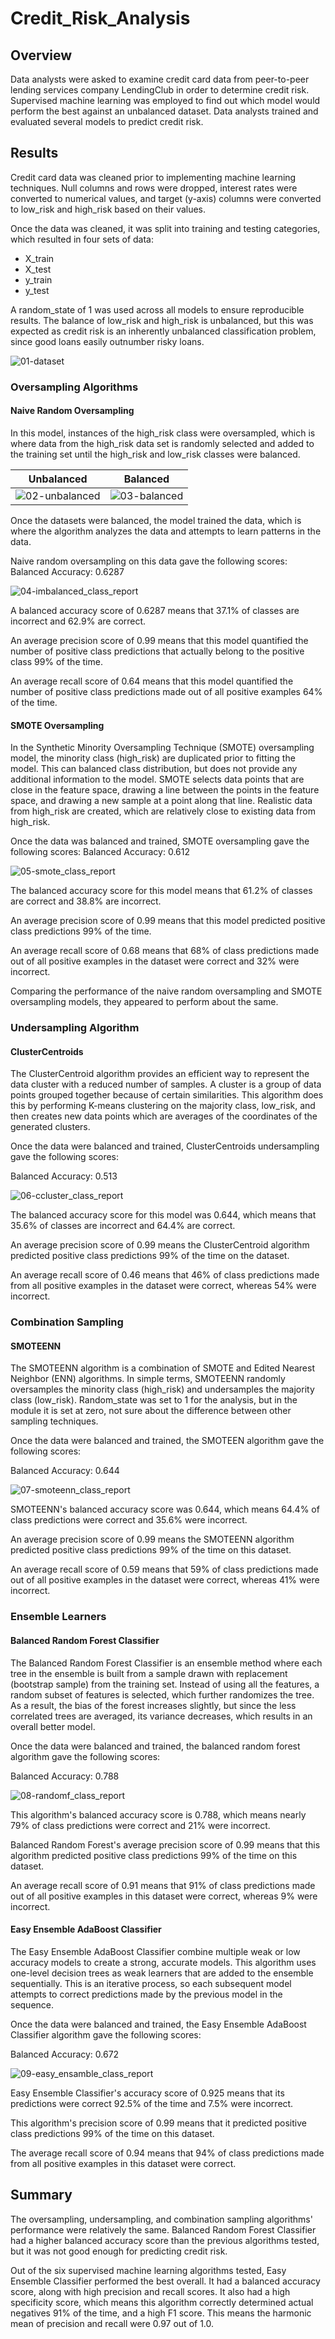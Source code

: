 # Credit_Risk_Analysis

## Overview
Data analysts were asked to examine credit card data from peer-to-peer lending services company LendingClub in order to determine credit risk. Supervised machine learning was employed to find out which model would perform the best against an unbalanced dataset. Data analysts trained and evaluated several models to predict credit risk. 

## Results
Credit card data was cleaned prior to implementing machine learning techniques.  Null columns and rows were dropped, interest rates were converted to numerical values, and target (y-axis) columns were converted to low_risk and high_risk based on their values.

Once the data was cleaned, it was split into training and testing categories, which resulted in four sets of data:
- X_train
- X_test
- y_train
- y_test

A random_state of 1 was used across all models to ensure reproducible results.  The balance of low_risk and high_risk is unbalanced, but this was expected as credit risk is an inherently unbalanced classification problem, since good loans easily outnumber risky loans.

![01-dataset](https://github.com/ASCHEET/Credit_Risk_Analysis/blob/main/Resources/01-Balance%20of%20Dataset.png?raw=true)

### Oversampling Algorithms
#### Naive Random Oversampling
In this model, instances of the high_risk class were oversampled, which is where data from the high_risk data set is randomly selected and added to the training set until the high_risk and low_risk classes were balanced.

Unbalanced                |  Balanced
:------------------------:|:-------------------------:
![02-unbalanced](https://github.com/ASCHEET/Credit_Risk_Analysis/blob/main/Resources/02-Unbalanced.png?raw=true)|![03-balanced](https://github.com/ASCHEET/Credit_Risk_Analysis/blob/main/Resources/03-Balanced.png?raw=true)

Once the datasets were balanced, the model trained the data, which is where the algorithm analyzes the data and attempts to learn patterns in the data.

Naive random oversampling on this data gave the following scores: Balanced Accuracy: 0.6287

![04-imbalanced_class_report](https://github.com/ASCHEET/Credit_Risk_Analysis/blob/main/Resources/04-imbalanced_class_report.png?raw=true)

A balanced accuracy score of 0.6287 means that 37.1% of classes are incorrect and 62.9% are correct.

An average precision score of 0.99 means that this model quantified the number of positive class predictions that actually belong to the positive class 99% of the time.

An average recall score of 0.64 means that this model quantified the number of positive class predictions made out of all positive examples 64% of the time.


#### SMOTE Oversampling
In the Synthetic Minority Oversampling Technique (SMOTE) oversampling model, the minority class (high_risk) are duplicated prior to fitting the model.  This can balanced class distribution, but does not provide any additional information to the model.  SMOTE selects data points that are close in the feature space, drawing a line between the points in the feature space, and drawing a new sample at a point along that line.  Realistic data from high_risk are created, which are relatively close to existing data from high_risk.

Once the data was balanced and trained, SMOTE oversampling gave the following scores:  Balanced Accuracy: 0.612

![05-smote_class_report](https://github.com/ASCHEET/Credit_Risk_Analysis/blob/main/Resources/05-smote_class_report.png?raw=true)

The balanced accuracy score for this model means that 61.2% of classes are correct and 38.8% are incorrect.

An average precision score of 0.99 means that this model predicted positive class predictions 99% of the time.

An average recall score of 0.68 means that 68% of class predictions made out of all positive examples in the dataset were correct and 32% were incorrect.

Comparing the performance of the naive random oversampling and SMOTE oversampling models, they appeared to perform about the same.


### Undersampling Algorithm
#### ClusterCentroids
The ClusterCentroid algorithm provides an efficient way to represent the data cluster with a reduced number of samples.  A cluster is a group of data points grouped together because of certain similarities.  This algorithm does this by performing K-means clustering on the majority class, low_risk, and then creates new data points which are averages of the coordinates of the generated clusters.

Once the data were balanced and trained, ClusterCentroids undersampling gave the following scores:

Balanced Accuracy: 0.513

![06-ccluster_class_report](https://github.com/ASCHEET/Credit_Risk_Analysis/blob/main/Resources/06-ccluster_class_report.png?raw=true)

The balanced accuracy score for this model was 0.644, which means that 35.6% of classes are incorrect and 64.4% are correct.

An average precision score of 0.99 means the ClusterCentroid algorithm predicted positive class predictions 99% of the time on the dataset.

An average recall score of 0.46 means that 46% of class predictions made from all positive examples in the dataset were correct, whereas 54% were incorrect.


### Combination Sampling
#### SMOTEENN
The SMOTEENN algorithm is a combination of SMOTE and Edited Nearest Neighbor (ENN) algorithms.  In simple terms, SMOTEENN randomly oversamples the minority class (high_risk) and undersamples the majority class (low_risk).  Random_state was set to 1 for the analysis, but in the module it is set at zero, not sure about the difference between other sampling techniques.

Once the data were balanced and trained, the SMOTEEN algorithm gave the following scores:

Balanced Accuracy: 0.644

![07-smoteenn_class_report](https://github.com/ASCHEET/Credit_Risk_Analysis/blob/main/Resources/07-smoteenn_class_report.png?raw=true)

SMOTEENN's balanced accuracy score was 0.644, which means 64.4% of class predictions were correct and 35.6% were incorrect.

An average precision score of 0.99 means the SMOTEENN algorithm predicted positive class predictions 99% of the time on this dataset.

An average recall score of 0.59 means that 59% of class predictions made out of all positive examples in the dataset were correct, whereas 41% were incorrect.


### Ensemble Learners
#### Balanced Random Forest Classifier
The Balanced Random Forest Classifier is an ensemble method where each tree in the ensemble is built from a sample drawn with replacement (bootstrap sample) from the training set. Instead of using all the features, a random subset of features is selected, which further randomizes the tree.  As a result, the bias of the forest increases slightly, but since the less correlated trees are averaged, its variance decreases, which results in an overall better model.

Once the data were balanced and trained, the balanced random forest algorithm gave the following scores:

Balanced Accuracy: 0.788

![08-randomf_class_report](https://github.com/ASCHEET/Credit_Risk_Analysis/blob/main/Resources/08-randomf_class_report.png?raw=true)

This algorithm's balanced accuracy score is 0.788, which means nearly 79% of class predictions were correct and 21% were incorrect.

Balanced Random Forest's average precision score of 0.99 means that this algorithm predicted positive class predictions 99% of the time on this dataset.

An average recall score of 0.91 means that 91% of class predictions made out of all positive examples in this dataset were correct, whereas 9% were incorrect.


#### Easy Ensemble AdaBoost Classifier
The Easy Ensemble AdaBoost Classifier combine multiple weak or low accuracy models to create a strong, accurate models.  This algorithm uses one-level decision trees as weak learners that are added to the ensemble sequentially.  This is an iterative process, so each subsequent model attempts to correct predictions made by the previous model in the sequence.

Once the data were balanced and trained, the Easy Ensemble AdaBoost Classifier algorithm gave the following scores:

Balanced Accuracy: 0.672

![09-easy_ensamble_class_report](https://github.com/ASCHEET/Credit_Risk_Analysis/blob/main/Resources/09-easy_ensamble_class_report.png?raw=true)

Easy Ensemble Classifier's accuracy score of 0.925 means that its predictions were correct 92.5% of the time and 7.5% were incorrect.

This algorithm's precision score of 0.99 means that it predicted positive class predictions 99% of the time on this dataset.

The average recall score of 0.94 means that 94% of class predictions made from all positive examples in this dataset were correct.  


## Summary
The oversampling, undersampling, and combination sampling algorithms' performance were relatively the same. Balanced Random Forest Classifier had a higher balanced accuracy score than the previous algorithms tested, but it was not good enough for predicting credit risk.

Out of the six supervised machine learning algorithms tested, Easy Ensemble Classifier performed the best overall.  It had a balanced accuracy score, along with high precision and recall scores.  It also had a high specificity score, which means this algorithm correctly determined actual negatives 91% of the time, and a high F1 score.  This means the harmonic mean of precision and recall were 0.97 out of 1.0.
